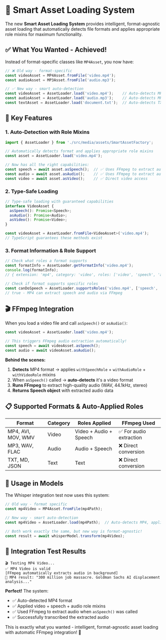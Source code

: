 # 🚀 Smart Asset Loading System

The new **Smart Asset Loading System** provides intelligent, format-agnostic asset loading that automatically detects file formats and applies appropriate role mixins for maximum functionality.

## ✅ **What You Wanted - Achieved!**

Instead of format-specific classes like `MP4Asset`, you now have:

```typescript
// ❌ Old way - format-specific
const videoAsset = MP4Asset.fromFile('video.mp4');
const audioAsset = MP3Asset.fromFile('audio.mp3');

// ✅ New way - smart auto-detection
const videoAsset = AssetLoader.load('video.mp4');    // Auto-detects MP4, applies video+audio+speech roles
const audioAsset = AssetLoader.load('audio.mp3');    // Auto-detects MP3, applies audio+speech roles
const textAsset = AssetLoader.load('document.txt');  // Auto-detects TXT, applies text role
```

## 🎯 **Key Features**

### 1. **Auto-Detection with Role Mixins**
```typescript
import { AssetLoader } from './src/media/assets/SmartAssetFactory';

// Automatically detects format and applies appropriate role mixins
const asset = AssetLoader.load('video.mp4');

// Now has all the right capabilities:
const speech = await asset.asSpeech();  // ✅ Uses FFmpeg to extract audio
const audio = await asset.asAudio();    // ✅ Uses FFmpeg to extract audio  
const video = await asset.asVideo();    // ✅ Direct video access
```

### 2. **Type-Safe Loading**
```typescript
// Type-safe loading with guaranteed capabilities
interface VideoAsset {
  asSpeech(): Promise<Speech>;
  asAudio(): Promise<Audio>;
  asVideo(): Promise<Video>;
}

const videoAsset = AssetLoader.fromFile<VideoAsset>('video.mp4');
// TypeScript guarantees these methods exist
```

### 3. **Format Information & Role Support**
```typescript
// Check what roles a format supports
const formatInfo = AssetLoader.getFormatInfo('video.mp4');
console.log(formatInfo);
// { extension: 'mp4', category: 'video', roles: ['video', 'speech', 'audio'] }

// Check if format supports specific roles
const canDoSpeech = AssetLoader.supportsRoles('video.mp4', ['speech', 'audio']);
// true - MP4 can extract speech and audio via FFmpeg
```

## 🎬 **FFmpeg Integration**

When you load a video file and call `asSpeech()` or `asAudio()`:

```typescript
const videoAsset = AssetLoader.load('video.mp4');

// This triggers FFmpeg audio extraction automatically!
const speech = await videoAsset.asSpeech();
const audio = await videoAsset.asAudio();
```

**Behind the scenes:**
1. **Detects** MP4 format → applies `withSpeechRole` + `withAudioRole` + `withVideoRole` mixins
2. When `asSpeech()` called → **auto-detects** it's a video format
3. **Runs FFmpeg** to extract high-quality audio (WAV, 44.1kHz, stereo)
4. **Returns Speech object** with extracted audio data

## 📋 **Supported Formats & Auto-Applied Roles**

| Format | Category | Roles Applied | FFmpeg Used |
|--------|----------|---------------|-------------|
| MP4, AVI, MOV, WMV | Video | Video + Audio + Speech | ✅ For audio extraction |
| MP3, WAV, FLAC | Audio | Audio + Speech | ❌ Direct conversion |
| TXT, MD, JSON | Text | Text | ❌ Direct conversion |

## 🔧 **Usage in Models**

The Whisper integration test now uses this system:

```typescript
// Old way - format specific
const mp4Video = MP4Asset.fromFile(mp4Path);

// New way - smart auto-detection
const mp4Video = AssetLoader.load(mp4Path);  // Auto-detects MP4, applies all video roles

// Both work exactly the same, but new way is format-agnostic!
const result = await whisperModel.transform(mp4Video);
```

## 🎉 **Integration Test Results**

```
🎬 Testing MP4 Video...
✅ MP4 Video is valid
[FFmpeg automatically extracts audio in background]
📝 MP4 result: "300 million job massacre. Goldman Sachs AI displacement analysis..."
```

**Perfect!** The system:
- ✅ Auto-detected MP4 format
- ✅ Applied video + speech + audio role mixins  
- ✅ Used FFmpeg to extract audio when `asSpeech()` was called
- ✅ Successfully transcribed the extracted audio

This is exactly what you wanted - intelligent, format-agnostic asset loading with automatic FFmpeg integration! 🚀
